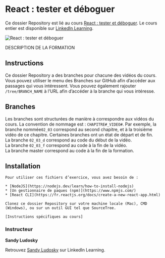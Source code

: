 # React : tester et déboguer

Ce dossier Repository est lié au cours [React : tester et déboguer][lil-course-url]. Le cours entier est disponible sur [LinkedIn Learning](www.linkedin.com/learning).

![React : tester et déboguer][lil-thumbnail-url] 

DESCRIPTION DE LA FORMATION

## Instructions

Ce dossier Repository a des branches pour chacune des vidéos du cours. Vous pouvez utiliser le menu des Branches sur GitHub afin d’accéder aux passages qui vous intéressent. Vous pouvez également rajouter `/tree/BRANCH_NAME` à l’URL afin d’accéder à la branche qui vous intéresse. 

## Branches

Les branches sont structurées de manière à correspondre aux vidéos du cours. La convention de nommage est : `CHAPITRE#_VIDEO#`. Par exemple, la branche nommée`02_03` correspond au second chapitre, et à la troisième vidéo de ce chapitre. Certaines branches ont un état de départ et de fin.  
La branche `02_03_d` correspond au code du début de la vidéo.  
La branche `02_03_f` correspond au code à la fin de la vidéo.  
La branche master correspond au code à la fin de la formation. 

## Installation

    Pour utiliser ces fichiers d’exercice, vous avez besoin de : 
    
    * [NodeJS](https://nodejs.dev/learn/how-to-install-nodejs) 
    * [Un gestionnaire de paques (npm)](https://www.npmjs.com/)
    * [React CLI](https://fr.reactjs.org/docs/create-a-new-react-app.html)
    
    Clonez ce dossier Repository sur votre machine locale (Mac), CMD (Windows), ou sur un outil GUI tel que SourceTree. 
    
    [Instructions spécifiques au cours] 



### Instructeur

**Sandy Ludosky** 

 Retrouvez [Sandy Ludosky](https://www.linkedin.com/learning/instructors/sandy-ludosky) sur LinkedIn Learning.

[lil-course-url]: https://www.linkedin.com/learning/react-tester-et-debugger
[lil-thumbnail-url]: https://media-exp1.licdn.com/dms/image/C4E0DAQHvtX4hlR3KNg/learning-public-crop_675_1200/0/1642774795329?e=1646956800&v=beta&t=7d4KaPH8K-HiaJaXs1qdoAasq7dGmSOFnIlcBu4xnOI
